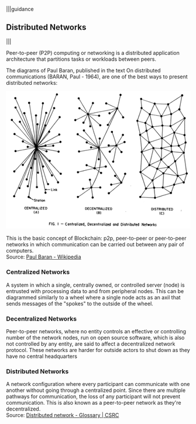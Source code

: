 |||guidance
## Distributed Networks

|||



Peer-to-peer (P2P) computing or networking is a distributed application architecture that partitions tasks or workloads between peers.

The diagrams of Paul Baran, published in the text On distributed communications (BARAN, Paul \- 1964), are one of the best ways to present distributed networks:   

![On distributed communications](.guides/img/01/image3.png) 

This is the basic concept of Blockchain: p2p, peer-to-peer or peer-to-peer networks in which communication can be carried out between any pair of computers.  
Source: [Paul Baran \- Wikipedia](https://en.wikipedia.org/wiki/Paul\_Baran)

### Centralized Networks 

A system in which a single, centrally owned, or controlled server (node) is entrusted with processing data to and from peripheral nodes. This can be diagrammed similarly to a wheel where a single node acts as an axil that sends messages of the "spokes" to the outside of the wheel.

### Decentralized Networks

Peer-to-peer networks, where no entity controls an effective or controlling number of the network nodes, run on open source software, which is also not controlled by any entity, are said to affect a decentralized network protocol. These networks are harder for outside actors to shut down as they have no central headquarters

### Distributed Networks

A network configuration where every participant can communicate with one another without going through a centralized point. Since there are multiple pathways for communication, the loss of any participant will not prevent communication. This is also known as a peer-to-peer network as they're decentralized.  
Source: [Distributed network \- Glossary | CSRC](https://csrc.nist.gov/glossary/term/distributed\_network)
